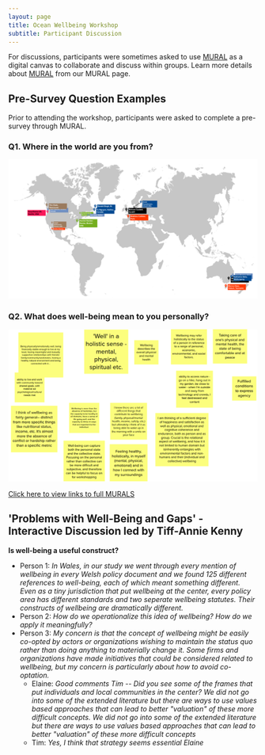 ```yaml
---
layout: page
title: Ocean Wellbeing Workshop
subtitle: Participant Discussion
---
```


For discussions, participants were sometimes asked to use [MURAL](https://ever-rasy.github.io/oceanwellbeingworkshop.github.io/mural/) as a digital canvas to collaborate and discuss within groups. Learn more details about [MURAL](https://everrasy.github.io/oceanwellbeingworkshop.github.io/mural/) from our MURAL page.



## Pre-Survey Question Examples

Prior to attending the workshop, participants were asked to complete a pre-survey through MURAL.

### Q1. Where in the world are you from?
![Mural Map](/assets/img/mural23_q1.png)

### Q2. What does well-being mean to you personally?
![Mural Q2](/assets/img/mural23_q2.png)

[Click here to view links to full MURALS](https://ever-rasy.github.io/oceanwellbeingworkshop.github.io/mural/)

## 'Problems with Well-Being and Gaps' - Interactive Discussion led by Tiff-Annie Kenny

**Is well-being a useful construct?**

- Person 1: *In Wales, in our study we went through every mention of wellbeing in every Welsh policy document and we found 125 different references to well-being, each of which meant something different. Even as a tiny jurisdiction that put wellbeing at the center, every policy area has different standards and two seperate wellbeing statutes. Their constructs of wellbeing are dramatically different.*
- Person 2: *How do we operationalize this idea of wellbeing? How do we apply it meaningfully?*
- Person 3: *My concern is that the concept of wellbeing might be easily co-opted by actors or organizations wishing to maintain the status quo rather than doing anything to materially change it. Some firms and organizations have made initiatives that could be considered related to wellbeing, but my concern is particularly about how to avoid co-optation.*
  - Elaine: *Good comments Tim -- Did you see some of the frames that put individuals and local communities in the center? We did not go into some of the extended literature but there are ways to use values based approaches that can lead to better "valuation" of these more difficult concepts. We did not go into some of the extended literature but there are ways to use values based approaches that can lead to better "valuation" of these more difficult concepts*
  - Tim: *Yes, I think that strategy seems essential Elaine*
